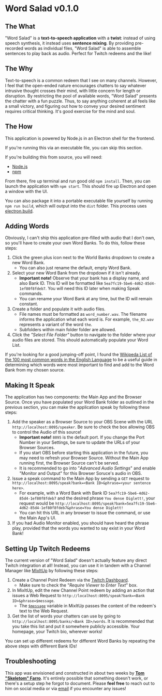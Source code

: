 # Word Salad v0.1.0

## The What
"Word Salad" is a **text-to-speech application** with a **twist**: instead of using speech synthesis, it instead uses **sentence mixing**. By providing pre-recorded words as individual files, "Word Salad" is able to assemble sentences to play back as audio. Perfect for Twitch redeems and the like! 

## The Why
Text-to-speech is a common redeem that I see on many channels. However, I feel that the open-ended nature encourages chatters to say whatever intrusive thought crosses their mind, with little concern for length or disruption. By restricting the pool of available words, "Word Salad" presents the chatter with a fun puzzle. Thus, to say anything coherent at all feels like a small victory, and figuring out how to convey your desired sentiment requires critical thinking. It's good exercise for the mind and soul.

## The How
This application is powered by Node.js in an Electron shell for the frontend.

If you're running this via an executable file, you can skip this section.

If you're building this from source, you will need:
- [Node.js](https://nodejs.org/en)
- [npm](https://www.npmjs.com/)

From there, fire up terminal and run good old `npm install`. Then, you can launch the application with `npm start`. This should fire up Electron and open a window with the UI.

You can also package it into a portable executable file yourself by running `npm run build`, which will output into the `dist` folder. This process uses [electron.build](https://www.electron.build/).

## Adding Words
Obviously, I can't ship this application pre-filled with audio that I don't own, so you'll have to create your own Word Banks. To do this, follow these steps:

1. Click the green plus icon next to the World Banks dropdown to create a new Word Bank.
    - You can also just rename the default, empty Word Bank.
2. Select your new Word Bank from the dropdown if it isn't already. 
    - **Important note!** Observe that your bank has a display name, and also Bank ID. This ID will be formatted like `5ea7fc19-5be6-4d62-85d4-1ef80f8fdeb7`. You will need this ID later when making Speak commands.
    - You can rename your Word Bank at any time, but the ID will remain constant.
2. Create a folder and populate it with audio files. 
    - File names must be formatted as `word_number.wav`. The filename informs the application what each word is. For example, `the_02.wav` represents a variant of the word `the`. 
    - Subfolders within main folder folder are allowed.
3. Click the *"Select File Folder"* button to navigate to the folder where your audio files are stored. This should automatically populate your Word List.

If you're looking for a good jumping-off point, I found the [Wikipeda List of the 100 most common words in the English Language](https://en.wikipedia.org/wiki/Most_common_words_in_English) to be a useful guide in determining which words were most important to find and add to the Word Bank from my chosen source.

## Making It Speak
The application has two components: the Main App and the Browser Source. Once you have populated your Word Bank folder as outlined in the previous section, you can make the application speak by following these steps:
1. Add the speaker as a Browser Source to your OBS Scene with the URL `http://localhost:8095/speaker`. Be sure to check the box allowing OBS to control the Audio of this source!
    - **Important note!** `8095` is the default port. If you change the Port Number in your Settings, be sure to update the URLs of your Browser Sources.
    - If you start OBS before starting this application in the future, you may need to refresh your Browser Source. Without the Main App running first, the Browser Source can't be served.
    - It is recommended to go into "*Advanced Audio Settings*" and enable "Monitor and Output" for this Browser Soruce's audio in OBS.
2. Issue a speak command to the Main App by sending a `GET` request to `http://localhost:8095/speak?bank=<Bank ID>&phrase=<your sentence here>`. 
    - For example, with a Word Bank with Bank ID `5ea7fc19-5be6-4d62-85d4-1ef80f8fdeb7` and the desired phrase `You dense Diglett!`, your request would be `http://localhost:8095/speak?bank=5ea7fc19-5be6-4d62-85d4-1ef80f8fdeb7&phrase=You dense Diglett!`
    - You can hit this URL in any browser to issue the command, or use the Main App's UI.
3. If you had Audio Monitor enabled, you should have heard the phrase play, provided that the words you wanted to say exist in your Word Bank!

## Setting Up Twitch Redeems
The current version of "Word Salad" doesn't actually feature any direct Twitch integration at all! Instead, you can use it in tandem with a Channel Manager like [MixItUp](https://mixitupapp.com/) by following these steps:

1. Create a Channel Point Redeem via the [Twitch Dashboard](dashboard.twitch.tv).
    - Make sure to check the "*Require Viewer to Enter Text*" box.
2. In MixItUp, edit the new Channel Point redeem by adding an action that issues a Web Request to `http://localhost:8095/speak?bank=<Bank ID>&phrase=$message`.
    - The [`$message`](https://wiki.mixitupapp.com/en/commands/event-commands#twitch-channel-points-redeemed) variable in MixItUp passes the content of the redeem's text to the Web Request.
3. Get the list of words your chatters can use by going to `http://localhost:8095/banks/<Bank ID>/words`. It is recommended that you take this list and put it somewhere publicly accessible. Your homepage, your Twitch bio, wherever works!

You can set up different redeems for different Word Banks by repeating the above steps with different Bank IDs!

## Troubleshooting

This app was envisioned and constructed in about two weeks by **[Tom "Skeletom" Farro](https://www.skeletom.net)**. It's entirely possible that something doesn't work, or there's a setup step he forgot to document. Please **feel free** to reach out to him on social media or via [email](mailto:tom@skeletom.net) if you encounter any issues!